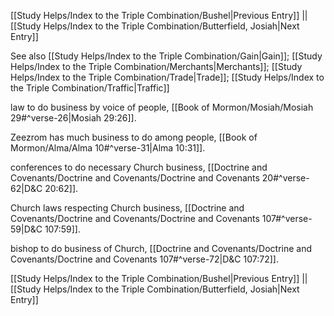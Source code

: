 [[Study Helps/Index to the Triple Combination/Bushel|Previous Entry]]  ||  [[Study Helps/Index to the Triple Combination/Butterfield, Josiah|Next Entry]]

 See also [[Study Helps/Index to the Triple Combination/Gain|Gain]]; [[Study Helps/Index to the Triple Combination/Merchants|Merchants]]; [[Study Helps/Index to the Triple Combination/Trade|Trade]]; [[Study Helps/Index to the Triple Combination/Traffic|Traffic]]

 law to do business by voice of people, [[Book of Mormon/Mosiah/Mosiah 29#^verse-26|Mosiah 29:26]].

 Zeezrom has much business to do among people, [[Book of Mormon/Alma/Alma 10#^verse-31|Alma 10:31]].

 conferences to do necessary Church business, [[Doctrine and Covenants/Doctrine and Covenants/Doctrine and Covenants 20#^verse-62|D&C 20:62]].

 Church laws respecting Church business, [[Doctrine and Covenants/Doctrine and Covenants/Doctrine and Covenants 107#^verse-59|D&C 107:59]].

 bishop to do business of Church, [[Doctrine and Covenants/Doctrine and Covenants/Doctrine and Covenants 107#^verse-72|D&C 107:72]].

[[Study Helps/Index to the Triple Combination/Bushel|Previous Entry]]  ||  [[Study Helps/Index to the Triple Combination/Butterfield, Josiah|Next Entry]]